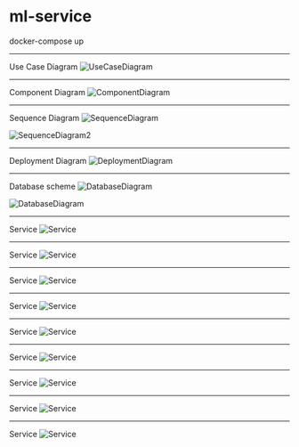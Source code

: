 ﻿# ml-service
 
 docker-compose up

________

Use Case Diagram
![UseCaseDiagram](images/диаграмма_ВИ.png)

________

Component Diagram
![ComponentDiagram](images/диагр_комп.png)

________

Sequence Diagram
![SequenceDiagram](images/Диаграмма_послед_общий_ML.png)

![SequenceDiagram2](images/диаграмма_послед_оркестратор.png)

________


Deployment Diagram
![DeploymentDiagram](images/диаграмма_развертывания.png)

________


Database scheme
![DatabaseDiagram](images/бд_схема.png)

![DatabaseDiagram](images/er_diagr_ml_service.png)

________

Service
![Service](images/2025-06-06_15-31-21.png)

________

Service
![Service](images/2025-06-06_15-33-06.png)

________

Service
![Service](images/2025-06-06_23-25-09.png)

________

Service
![Service](images/2025-06-06_23-46-02.png)

________

Service
![Service](images/2025-06-07_02-55-33.png)

________

Service
![Service](images/2025-06-07_02-59-35.png)

________

Service
![Service](images/2025-06-07_03-00-33.png)

________

Service
![Service](images/2025-06-06_15-52-26.png)

________

Service
![Service](images/2025-06-06_15-59-56.png)